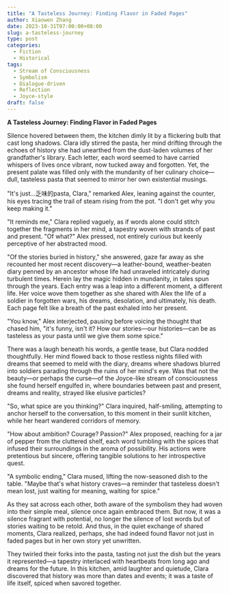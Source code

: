 ```yaml
---
title: "A Tasteless Journey: Finding Flavor in Faded Pages"
author: Xiaowen Zhang
date: 2023-10-31T07:00:00+08:00
slug: a-tasteless-journey
type: post
categories:
  - Fiction
  - Historical
tags:
  - Stream of Consciousness
  - Symbolism
  - Dialogue-driven
  - Reflection
  - Joyce-style
draft: false
---
```


**A Tasteless Journey: Finding Flavor in Faded Pages**

Silence hovered between them, the kitchen dimly lit by a flickering bulb that cast long shadows. Clara idly stirred the pasta, her mind drifting through the echoes of history she had unearthed from the dust-laden volumes of her grandfather's library. Each letter, each word seemed to have carried whispers of lives once vibrant, now tucked away and forgotten. Yet, the present palate was filled only with the mundanity of her culinary choice—dull, tasteless pasta that seemed to mirror her own existential musings.

"It's just...乏味的pasta, Clara," remarked Alex, leaning against the counter, his eyes tracing the trail of steam rising from the pot. "I don't get why you keep making it."

"It reminds me," Clara replied vaguely, as if words alone could stitch together the fragments in her mind, a tapestry woven with strands of past and present. "Of what?" Alex pressed, not entirely curious but keenly perceptive of her abstracted mood.

"Of the stories buried in history," she answered, gaze far away as she recounted her most recent discovery—a leather-bound, weather-beaten diary penned by an ancestor whose life had unraveled intricately during turbulent times. Herein lay the magic hidden in mundanity, in tales spun through the years. Each entry was a leap into a different moment, a different life. Her voice wove them together as she shared with Alex the life of a soldier in forgotten wars, his dreams, desolation, and ultimately, his death. Each page felt like a breath of the past exhaled into her present.

"You know," Alex interjected, pausing before voicing the thought that chased him, "it's funny, isn't it? How our stories—our histories—can be as tasteless as your pasta until we give them some spice."

There was a laugh beneath his words, a gentle tease, but Clara nodded thoughtfully. Her mind flowed back to those restless nights filled with dreams that seemed to meld with the diary, dreams where shadows blurred into soldiers parading through the ruins of her mind's eye. Was that not the beauty—or perhaps the curse—of the Joyce-like stream of consciousness she found herself engulfed in, where boundaries between past and present, dreams and reality, strayed like elusive particles?

"So, what spice are you thinking?" Clara inquired, half-smiling, attempting to anchor herself to the conversation, to this moment in their sunlit kitchen, while her heart wandered corridors of memory.

"How about ambition? Courage? Passion?" Alex proposed, reaching for a jar of pepper from the cluttered shelf, each word tumbling with the spices that infused their surroundings in the aroma of possibility. His actions were pretentious but sincere, offering tangible solutions to her introspective quest.

"A symbolic ending," Clara mused, lifting the now-seasoned dish to the table. "Maybe that's what history craves—a reminder that tasteless doesn't mean lost, just waiting for meaning, waiting for spice."

As they sat across each other, both aware of the symbolism they had woven into their simple meal, silence once again embraced them. But now, it was a silence fragrant with potential, no longer the silence of lost words but of stories waiting to be retold. And thus, in the quiet exchange of shared moments, Clara realized, perhaps, she had indeed found flavor not just in faded pages but in her own story yet unwritten.

They twirled their forks into the pasta, tasting not just the dish but the years it represented—a tapestry interlaced with heartbeats from long ago and dreams for the future. In this kitchen, amid laughter and quietude, Clara discovered that history was more than dates and events; it was a taste of life itself, spiced when savored together.